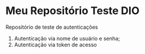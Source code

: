 # Meu Repositório Teste DIO
Repositório de teste de autenticações

1. Autenticação via nome de usuário e senha;
2. Autenticação via token de acesso
